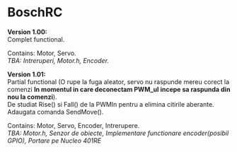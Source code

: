# BoschRC

**Version 1.00:**  
Complet functional.      

Contains: Motor, Servo.    
_TBA: Intreruperi, Motor.h, Encoder._  


**Version 1.01:**  
Partial functional (O rupe la fuga aleator, servo nu raspunde mereu corect la comenzi **In momentul in care deconectam PWM_ul incepe sa raspunda din nou la comenzi**).    
De studiat Rise() si Fall() de la PWMIn pentru a elimina citirile aberante.  
Adaugata comanda SendMove().  

Contains: Motor, Servo, Encoder, Intrerupere.    
_TBA: Motor.h, Senzor de obiecte, Implementare functionare encoder(posibil GPIO), Portare pe Nucleo 401RE_   
